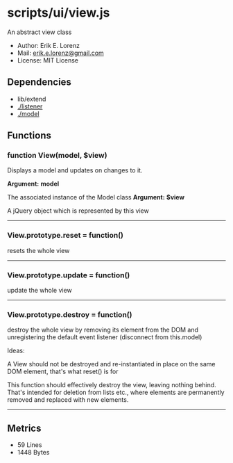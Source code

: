 # scripts/ui/view.js


An abstract view class

* Author: Erik E. Lorenz 
* Mail: <erik.e.lorenz@gmail.com>
* License: MIT License


## Dependencies

* lib/extend
* <a href="./listener.html">./listener</a>
* <a href="./model.html">./model</a>

## Functions

###   function View(model, $view)
Displays a model and updates on changes to it.

**Argument:** **model**

The associated instance of the Model class
**Argument:** **$view**

A jQuery object which is represented by this view

---


###   View.prototype.reset = function()
resets the whole view

---


###   View.prototype.update = function()
update the whole view

---


###   View.prototype.destroy = function()
destroy the whole view by removing its element from the DOM and
unregistering the default event listener (disconnect from this.model)

Ideas:

A View should not be destroyed and re-instantiated in place on the same DOM
element, that's what reset() is for

This function should effectively destroy the view, leaving nothing behind.
That's intended for deletion from lists etc., where elements are
permanently removed and replaced with new elements.


---

## Metrics

* 59 Lines
* 1448 Bytes


